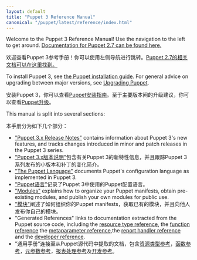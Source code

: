```yaml
---
layout: default
title: "Puppet 3 Reference Manual"
canonical: "/puppet/latest/reference/index.html"
---
```



Welcome to the Puppet 3 Reference Manual! Use the navigation to the left to get around. [Documentation for Puppet 2.7 can be found here.](/puppet/2.7/reference)

欢迎查看Puppet 3参考手册！你可以使用左侧导航进行跳转。[Puppet 2.7的相关文档可以在这里找到。](/puppet/2.7/reference)

To install Puppet 3, see [the Puppet installation guide](/guides/installation.html). For general advice on upgrading between major versions, see [Upgrading Puppet](/guides/upgrading.html).

安装Puppet 3，你可以查看[Puppet安装指南](/guides/installation.html)。至于主要版本间的升级建议，你可以查看[Puppet升级](/guides/upgrading.html)。

This manual is split into several sections:

本手册分为如下几个部分：

* ["Puppet 3.x Release Notes"](./release_notes.html) contains information about Puppet 3's new features, and tracks changes introduced in minor and patch releases in the Puppet 3 series.
* ["Puppet 3.x版本说明"](./release_notes.html)包含有关Puppet 3的新特性信息，并且跟踪Puppet 3系列发布的小版本和补丁的变化简介。
* ["The Puppet Language"](./lang_summary.html) documents Puppet's configuration language as implemented in Puppet 3.
* ["Puppet语言"](./lang_summary.html)记录了Puppet 3中使用的Puppet配置语言。
* ["Modules"](./modules_fundamentals.html) explains how to organize your Puppet manifests, obtain pre-existing modules, and publish your own modules for public use.
* ["模块"](./modules_fundamentals.html)阐述了如何组织你的Puppet manifests，获取已有的模块，并且向他人发布你自己的模块。
* "Generated References" links to documentation extracted from the Puppet source code, including the [resource type reference](/references/3.stable/type.html), the [function reference](/references/3.stable/function.html) the [metaparameter reference](/references/3.stable/metaparameter.html),the [report handler reference](/references/3.stable/report.html) and the [developer reference](/references/3.stable/developer/index.html).
* "通用手册"连接至从Puppet源代码中提取的文档，包含[资源类型参考](/references/3.stable/type.html)，[函数参考](/references/3.stable/function.html)，[元参数参考](/references/3.stable/metaparameter.html)，[报表处理参考](/references/3.stable/report.html)及[开发参考](/references/3.stable/developer/index.html)。

